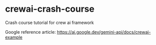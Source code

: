# crewai-crash-course
Crash course tutorial for crew ai framework


Google reference article: https://ai.google.dev/gemini-api/docs/crewai-example